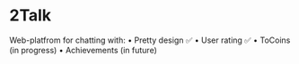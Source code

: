 # 2Talk
Web-platfrom for chatting with:
• Pretty design ✅
• User rating ✅
• ToCoins (in progress)
• Achievements (in future) 
